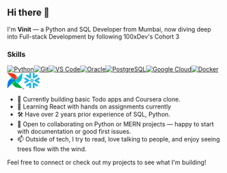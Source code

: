 ## Hi there 👋

I'm **Vinit** — a Python and SQL Developer from Mumbai, now diving deep into Full-stack Development by following 100xDev's Cohort 3

### Skills 
<p align="left">
<a href="https://www.python.org/" target="_blank" rel="noreferrer"><img src="https://raw.githubusercontent.com/danielcranney/readme-generator/main/public/icons/skills/python-colored.svg" width="36" height="36" alt="Python" /></a><a href="https://git-scm.com/" target="_blank" rel="noreferrer"><img src="https://raw.githubusercontent.com/danielcranney/readme-generator/main/public/icons/skills/git-colored.svg" width="36" height="36" alt="Git" /></a><a href="https://code.visualstudio.com/" target="_blank" rel="noreferrer"><img src="https://raw.githubusercontent.com/danielcranney/readme-generator/main/public/icons/skills/visualstudiocode-colored.svg" width="36" height="36" alt="VS Code" /></a><a href="https://www.oracle.com/uk/index.html" target="_blank" rel="noreferrer"><img src="https://raw.githubusercontent.com/danielcranney/readme-generator/main/public/icons/skills/oracle-colored.svg" width="36" height="36" alt="Oracle" /></a><a href="https://www.postgresql.org/" target="_blank" rel="noreferrer"><img src="https://raw.githubusercontent.com/danielcranney/readme-generator/main/public/icons/skills/postgresql-colored.svg" width="36" height="36" alt="PostgreSQL" /></a><a href="https://cloud.google.com/" target="_blank" rel="noreferrer"><img src="https://raw.githubusercontent.com/danielcranney/readme-generator/main/public/icons/skills/googlecloud-colored.svg" width="36" height="36" alt="Google Cloud" /></a><a href="https://www.docker.com/" target="_blank" rel="noreferrer"><img src="https://raw.githubusercontent.com/danielcranney/readme-generator/main/public/icons/skills/docker-colored.svg" width="36" height="36" alt="Docker" /></a><a href="https://airflow.apache.org/" target="_blank" rel="noreferrer"><img src="https://github.com/apache/airflow/blob/main/airflow-core/docs/img/logos/airflow_transparent.png?raw=true" width="36" height="36" alt="Airflow" />
<a href="https://www.snowflake.com/" target="_blank" rel="noreferrer">
  <img src="https://raw.githubusercontent.com/Vinit-M420/vinit-m420/main/SNOW.svg" width="36" height="36" alt="Snowflake" />
</a></p>
        
                    

- 🔭 Currently building basic Todo apps and Coursera clone.
- 🌱 Learning React with hands on assignments currently
- 🛠️ Have over 2 years prior experience of SQL, Python.
- 👯 Open to collaborating on Python or MERN projects — happy to start with documentation or good first issues.
- 📫 Outside of tech, I try to read, love talking to people, and enjoy seeing trees flow with the wind.


Feel free to connect or check out my projects to see what I'm building!
<!--
**Vinit-M420/vinit-m420** is a ✨ _special_ ✨ repository because its `README.md` (this file) appears on your GitHub profile.

Here are some ideas to get you started:

- 🔭 I’m currently working on ...
- 🌱 I’m currently learning ...
- 👯 I’m looking to collaborate on ...
- 🤔 I’m looking for help with ...
- 💬 Ask me about ...
- 📫 How to reach me: ...
- 😄 Pronouns: ...
- ⚡ Fun fact: ...
-->
